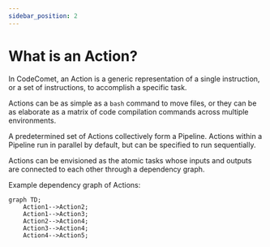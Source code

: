 ```yaml
---
sidebar_position: 2
---
```


# What is an Action?

In CodeComet, an Action is a generic representation of a single instruction, or a set of instructions, to accomplish a specific task.

Actions can be as simple as a `bash` command to move files, or they can be as elaborate as a matrix of code compilation commands across multiple environments.

A predetermined set of Actions collectively form a Pipeline. Actions within a Pipeline run in parallel by default, but can be specified to run sequentially.

Actions can be envisioned as the atomic tasks whose inputs and outputs are connected to each other through a dependency graph.

Example dependency graph of Actions:
```mermaid
graph TD;
    Action1-->Action2;
    Action1-->Action3;
    Action2-->Action4;
    Action3-->Action4;
    Action4-->Action5;
```
